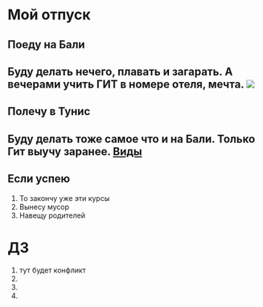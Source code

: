 # Мой отпуск

## Поеду на **Бали**
Буду делать нечего, плавать и загарать. А вечерами учить ГИТ в номере отеля, мечта. 
![](mjagkij-kvadrat-forma-nogtej-foto.jpg)
---
## Полечу в Тунис
Буду делать тоже самое что и на Бали. Только Гит выучу заранее. [Виды](https://dzen.ru/media/id/59c535579b403cd55a65ff9f/goriascie-tury-v-tunis-prodaiutsia-ot-23-000-r-s-pereletom-5d185e4371bb3900ae055512)
---
## Если успею
1. То закончу уже эти курсы
2. Вынесу мусор
3. Навещу родителей

# ДЗ
1. тут будет конфликт
2.
3.
4.